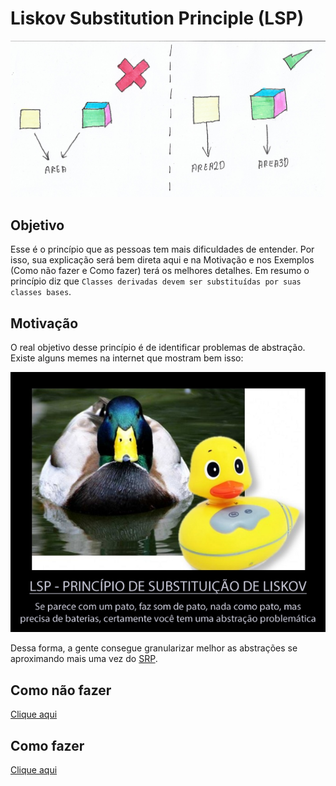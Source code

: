 # **Liskov Substitution Principle (LSP)**

<div align="center">
  <img src="assets/LSP-FULL.png" width="600">
</div>

## **Objetivo**

Esse é o princípio que as pessoas tem mais dificuldades de entender. Por isso, sua explicação será bem direta aqui e na Motivação e nos Exemplos (Como não fazer e Como fazer) terá os melhores detalhes. Em resumo o princípio diz que `Classes derivadas devem ser substituídas por suas classes bases`.

## **Motivação**

O real objetivo desse princípio é de identificar problemas de abstração. Existe alguns memes na internet que mostram bem isso:

<div align="center">
  <img src="assets/LSP-MEME.png" width="600">
</div>

Dessa forma, a gente consegue granularizar melhor as abstrações se aproximando mais uma vez do [SRP](https://github.com/edualb/solid/tree/main/single_responsability_principle).

## **Como não fazer**

[Clique aqui](https://github.com/edualb/solid/tree/main/open_closed_principle/wrong)

## **Como fazer**

[Clique aqui](https://github.com/edualb/solid/tree/main/open_closed_principle/correct)